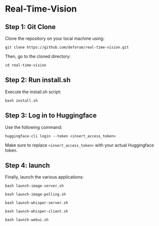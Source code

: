 # Real-Time-Vision

## Step 1: Git Clone

Clone the repository on your local machine using:

```
git clone https://github.com/deforum/real-time-vision.git
```
Then, go to the cloned directory:

```
cd real-time-vision
```

## Step 2: Run install.sh

Execute the install.sh script:

```
bash install.sh
```

## Step 3: Log in to Huggingface

Use the following command:

```
huggingface-cli login --token <insert_access_token>
```

Make sure to replace `<insert_access_token>` with your actual Huggingface token.

## Step 4: launch

Finally, launch the various applications:

```
bash launch-image-server.sh
```
```
bash launch-image-polling.sh
```
```
bash launch-whisper-server.sh
```
```
bash launch-whisper-client.sh
```
```
bash launch-webui.sh
```